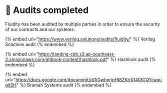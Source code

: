 # 📜 Audits completed

Fluidity has been audited by multiple parties in order to ensure the security of our contracts and our systems.

{% embed url="https://www.verilog.solutions/audits/fluidity/" %}
Verilog Solutions audit
{% endembed %}


{% embed url="https://landing-cdn.s3.ap-southeast-2.amazonaws.com/gitbook-content/hashlock.pdf" %}
Hashlock audit
{% endembed %}


{% embed url="https://docs.google.com/document/d/1iGwhnripHI8ZKrIX140fCQYcaquqitSH" %}
Bramah Systems audit
{% endembed %}


